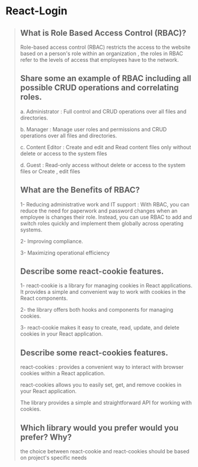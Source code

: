 # React-Login

> ## What is Role Based Access Control (RBAC)?
>
> Role-based access control (RBAC) restricts the access to the website based on a person's role within an organization , the roles in RBAC refer to the levels of access that employees have to the network.
> 
> ## Share some an example of RBAC including all possible CRUD operations and correlating roles.
>
> a. Administrator : Full control and CRUD operations over all files and directories.
>
> b. Manager : Manage user roles and permissions and CRUD operations over all files and directories.
> 
> c. Content Editor : Create and edit and Read content files only without delete or access to the system files
>
> d. Guest : Read-only access without delete or access to the system files or Create , edit files
> 
> ## What are the Benefits of RBAC?
>
> 1- Reducing administrative work and IT support : With RBAC, you can reduce the need for paperwork and password changes when an employee is changes their role. Instead, you can use RBAC to add and switch roles quickly and implement them globally across operating systems.
> 
> 2- Improving compliance.
>
> 3- Maximizing operational efficiency
>
> ## Describe some react-cookie features.
>
> 1- react-cookie is a library for managing cookies in React applications. It provides a simple and convenient way to work with cookies in the React components.
> 
> 2- the library offers both hooks and components for managing cookies.
> 
> 3- react-cookie makes it easy to create, read, update, and delete cookies in your React application.
> 
> ## Describe some react-cookies features.
>
> react-cookies : provides a convenient way to interact with browser cookies within a React application.
>
> react-cookies allows you to easily set, get, and remove cookies in your React application.
>
> The library provides a simple and straightforward API for working with cookies. 
>
> ## Which library would you prefer would you prefer? Why?
>
> the choice between react-cookie and react-cookies should be based on project's specific needs
